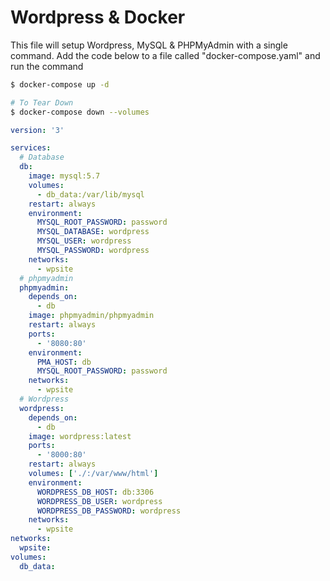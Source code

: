 # Wordpress & Docker

This file will setup Wordpress, MySQL & PHPMyAdmin with a single command. Add the code below to a file called "docker-compose.yaml" and run the command

```bash
$ docker-compose up -d

# To Tear Down
$ docker-compose down --volumes
```

```yaml
version: '3'

services:
  # Database
  db:
    image: mysql:5.7
    volumes:
      - db_data:/var/lib/mysql
    restart: always
    environment:
      MYSQL_ROOT_PASSWORD: password
      MYSQL_DATABASE: wordpress
      MYSQL_USER: wordpress
      MYSQL_PASSWORD: wordpress
    networks:
      - wpsite
  # phpmyadmin
  phpmyadmin:
    depends_on:
      - db
    image: phpmyadmin/phpmyadmin
    restart: always
    ports:
      - '8080:80'
    environment:
      PMA_HOST: db
      MYSQL_ROOT_PASSWORD: password 
    networks:
      - wpsite
  # Wordpress
  wordpress:
    depends_on:
      - db
    image: wordpress:latest
    ports:
      - '8000:80'
    restart: always
    volumes: ['./:/var/www/html']
    environment:
      WORDPRESS_DB_HOST: db:3306
      WORDPRESS_DB_USER: wordpress
      WORDPRESS_DB_PASSWORD: wordpress
    networks:
      - wpsite
networks:
  wpsite:
volumes:
  db_data:
```
